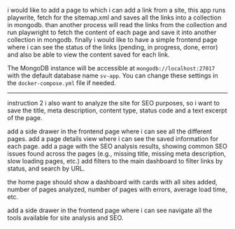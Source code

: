 i would like to add a page to which i can add a link from a site, this app runs playwrite, fetch for the sitemap.xml and saves all the links into a collection in mongodb.
than another process will read the links from the collection and run playwright to fetch the content of each page and save it into another collection in mongodb. finally i would like to have a simple frontend page where i can see the status of the links (pending, in progress, done, error) and also be able to view the content saved for each link.

The MongoDB instance will be accessible at `mongodb://localhost:27017` with the default database name `sv-app`. You can change these settings in the `docker-compose.yml` file if needed.

---

instruction 2
i also want to analyze the site for SEO purposes, so i want to save the title, meta description, content type, status code and a text excerpt of the page.

add a side drawer in the frontend page where i can see all the different pages.
add a page details view where i can see the saved information for each page.
add a page with the SEO analysis results, showing common SEO issues found across the pages (e.g., missing title, missing meta description, slow loading pages, etc.)
add filters to the main dashboard to filter links by status, and search by URL.

the home page should show a dashboard with cards with all sites added, number of pages analyzed, number of pages with errors, average load time, etc.

add a side drawer in the frontend page where i can see navigate all the tools available for site analysis and SEO.
